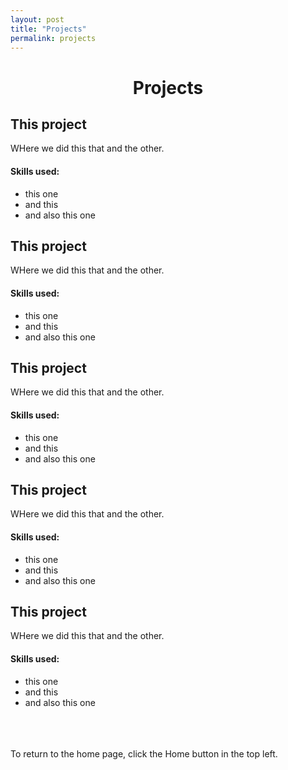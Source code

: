 ```yaml
---
layout: post
title: "Projects"
permalink: projects
---
```

<h1 class="post-title p-name"><span class="gold"> <div style="text-align:center"> Projects </div></span></h1>

<h2 class="post-title p-name"><span class="white">This project</span></h2>
WHere we did this that and the other.

#### Skills used:
- this one
- and this
- and also this one

<h2 class="post-title p-name"><span class="white">This project</span></h2>
WHere we did this that and the other.

#### Skills used:
- this one
- and this
- and also this one

<h2 class="post-title p-name"><span class="white">This project</span></h2>
WHere we did this that and the other.

#### Skills used:
- this one
- and this
- and also this one

<h2 class="post-title p-name"><span class="white">This project</span></h2>
WHere we did this that and the other.

#### Skills used:
- this one
- and this
- and also this one

<h2 class="post-title p-name"><span class="white">This project</span></h2>
WHere we did this that and the other.

#### Skills used:
- this one
- and this
- and also this one



<br><br><br>To return to the home page, click the Home button in the top left.